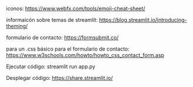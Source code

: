 iconos:
https://www.webfx.com/tools/emoji-cheat-sheet/

informaicón sobre temas de streamlit:
https://blog.streamlit.io/introducing-theming/

formulario de contacto:
https://formsubmit.co/

para un .css básico para el formulario de contacto: 
https://www.w3schools.com/howto/howto_css_contact_form.asp

Ejecutar código:
streamlit run app.py

Desplegar código: 
https://share.streamlit.io/
